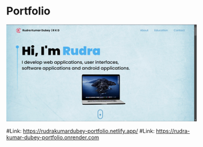 # Portfolio

![](src/assets/Portfolio.png)

#Link: https://rudrakumardubey-portfolio.netlify.app/
#Link: https://rudra-kumar-dubey-portfolio.onrender.com
